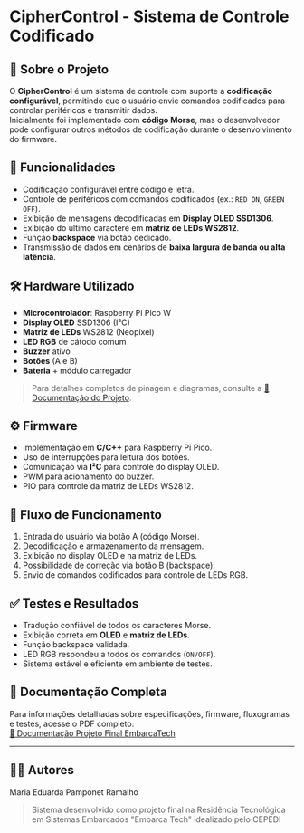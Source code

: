 # CipherControl - Sistema de Controle Codificado

## 📖 Sobre o Projeto
O **CipherControl** é um sistema de controle com suporte a **codificação configurável**, permitindo que o usuário envie comandos codificados para controlar periféricos e transmitir dados.  
Inicialmente foi implementado com **código Morse**, mas o desenvolvedor pode configurar outros métodos de codificação durante o desenvolvimento do firmware.

## 🚀 Funcionalidades
- Codificação configurável entre código e letra.
- Controle de periféricos com comandos codificados (ex.: `RED ON`, `GREEN OFF`).
- Exibição de mensagens decodificadas em **Display OLED SSD1306**.
- Exibição do último caractere em **matriz de LEDs WS2812**.
- Função **backspace** via botão dedicado.
- Transmissão de dados em cenários de **baixa largura de banda ou alta latência**.

## 🛠️ Hardware Utilizado
- **Microcontrolador**: Raspberry Pi Pico W  
- **Display OLED** SSD1306 (I²C)  
- **Matriz de LEDs** WS2812 (Neopixel)  
- **LED RGB** de cátodo comum  
- **Buzzer** ativo  
- **Botões** (A e B)  
- **Bateria** + módulo carregador  

> Para detalhes completos de pinagem e diagramas, consulte a [📄 Documentação do Projeto](./DocumentaçãoCipherControl.pdf).

## ⚙️ Firmware
- Implementação em **C/C++** para Raspberry Pi Pico.  
- Uso de interrupções para leitura dos botões.  
- Comunicação via **I²C** para controle do display OLED.  
- PWM para acionamento do buzzer.  
- PIO para controle da matriz de LEDs WS2812.  

## 🔄 Fluxo de Funcionamento
1. Entrada do usuário via botão A (código Morse).  
2. Decodificação e armazenamento da mensagem.  
3. Exibição no display OLED e na matriz de LEDs.  
4. Possibilidade de correção via botão B (backspace).  
5. Envio de comandos codificados para controle de LEDs RGB.

## ✅ Testes e Resultados
- Tradução confiável de todos os caracteres Morse.  
- Exibição correta em **OLED** e **matriz de LEDs**.  
- Função backspace validada.  
- LED RGB respondeu a todos os comandos (`ON/OFF`).  
- Sistema estável e eficiente em ambiente de testes.

## 📎 Documentação Completa
Para informações detalhadas sobre especificações, firmware, fluxogramas e testes, acesse o PDF completo:  
[📄 Documentação Projeto Final EmbarcaTech](./DocumentaçãoCipherControl.pdf)

---

## 👨‍💻 Autores
Maria Eduarda Pamponet Ramalho
>Sistema desenvolvido como projeto final na Residência Tecnológica em Sistemas Embarcados "Embarca Tech" idealizado pelo CEPEDI
